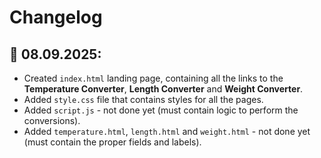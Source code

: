 # Changelog

## 📆 08.09.2025:
* Created `index.html` landing page, containing all the links to the **Temperature Converter**, **Length Converter** and **Weight Converter**.
* Added `style.css` file that contains styles for all the pages.
* Added `script.js` - not done yet (must contain logic to perform the conversions).
* Added `temperature.html`, `length.html` and `weight.html` - not done yet (must contain the proper fields and labels).
